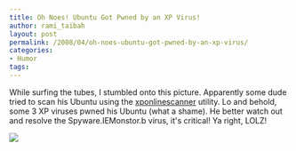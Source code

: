 ```yaml
---
title: Oh Noes! Ubuntu Got Pwned by an XP Virus!
author: rami_taibah
layout: post
permalink: /2008/04/oh-noes-ubuntu-got-pwned-by-an-xp-virus/
categories:
- Humor
tags: 
---
```

While surfing the tubes, I stumbled onto this picture. Apparently some dude tried to scan his Ubuntu using the [xponlinescanner](http://xponlinescanner.com/) utility. Lo and behold, some 3 XP viruses pwned his Ubuntu (what a shame). He better watch out and resolve the Spyware.IEMonstor.b virus, it's critical! Ya right, LOLZ!

[![](http://192.168.1.33/blog2/wp-content/uploads/2008/04/ubuntu-getting-infected-with-xp-virus-lol.png)](http://192.168.1.33/blog2/wp-content/uploads/2008/04/ubuntu-getting-infected-with-xp-virus-lol.png)